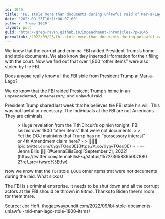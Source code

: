 ```yaml
---
id: 1045
title: 'FBI stole more than documents during unlawful raid of Mar-a-Lago – stole 1,800 other items as well'
date: '2022-09-25T10:16:00-07:00'
author: 'Trump 2020'
layout: post
guid: 'http://greg-raven.github.io/Impeachment-Chronicles/?p=1045'
permalink: /2022/09/25/fbi-stole-more-than-documents-during-unlawful-raid-of-mar-a-lago-stole-1800-other-items-as-well/
---
```


We knew that the corrupt and criminal FBI raided President Trump’s home and stole documents. We also know they inserted information for their filing with the court. Now we find out that over 1,800 “other items” were also stolen by the FBI.

Does anyone really know all the FBI stole from President Trump at Mar-a-Lago?

We do know that the FBI raided President Trump’s home in an unprecedented, unnecessary, and unlawful raid.

President Trump shared last week that he believes the FBI stole his will. This was not lawful or necessary. The individuals at the FBI are not Americans. They are criminals.

<figure class="wp-block-embed is-type-rich is-provider-twitter wp-block-embed-twitter"><div class="wp-block-embed__wrapper">> Huge revelation from the 11th Circuit’s opinion tonight: FBI seized over 1800 “other items” that were not documents.  
>   
> Yet the DOJ maintains that Trump has no “possessory interest” or 4th Amendment claim here?  
>   
> 🤡🤡🤡 [pic.twitter.com/6yqvTGae3E](https://t.co/6yqvTGae3E)
> 
> — Jenna Ellis 🍊🦅 (@JennaEllisEsq) [September 21, 2022](https://twitter.com/JennaEllisEsq/status/1572736583950028802?ref_src=twsrc%5Etfw)

<script async="" charset="utf-8" src="https://platform.twitter.com/widgets.js"></script></div></figure>Now we know that the FBI stole 1,800 other items that were not documents during the raid. What sickos!

The FBI is a criminal enterprise. It needs to be shut down and all the corrupt actors at the FBI should be thrown in Gitmo. Thanks to Biden there’s room for them there.

Source: Joe Hoft, thegatewaypundit.com/2022/09/fbi-stole-documents-unlawful-raid-mar-lago-stole-1800-items/